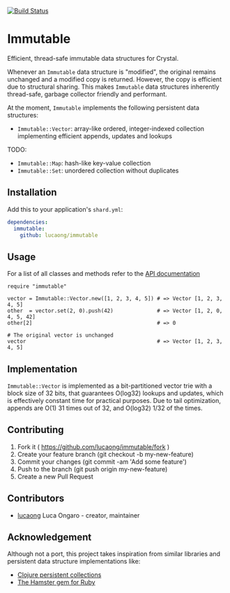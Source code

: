 [![Build Status](https://travis-ci.org/lucaong/immutable.svg?branch=master)](https://travis-ci.org/lucaong/immutable)

# Immutable

Efficient, thread-safe immutable data structures for Crystal.

Whenever an `Immutable` data structure is "modified", the original remains
unchanged and a modified copy is returned. However, the copy is efficient due to
structural sharing. This makes `Immutable` data structures inherently
thread-safe, garbage collector friendly and performant.

At the moment, `Immutable` implements the following persistent data structures:

  - `Immutable::Vector`: array-like ordered, integer-indexed collection
  implementing efficient appends, updates and lookups

TODO:

  - `Immutable::Map`: hash-like key-value collection
  - `Immutable::Set`: unordered collection without duplicates


## Installation

Add this to your application's `shard.yml`:

```yaml
dependencies:
  immutable:
    github: lucaong/immutable
```


## Usage

For a list of all classes and methods refer to the [API documentation](http://lucaong.github.io/immutable/api/)

```crystal
require "immutable"

vector = Immutable::Vector.new([1, 2, 3, 4, 5]) # => Vector [1, 2, 3, 4, 5]
other  = vector.set(2, 0).push(42)              # => Vector [1, 2, 0, 4, 5, 42]
other[2]                                        # => 0

# The original vector is unchanged
vector                                          # => Vector [1, 2, 3, 4, 5]
```


## Implementation

`Immutable::Vector` is implemented as a bit-partitioned vector trie with a block
size of 32 bits, that guarantees O(log32) lookups and updates, which is
effectively constant time for practical purposes. Due to tail optimization,
appends are O(1) 31 times out of 32, and O(log32) 1/32 of the times.


## Contributing

1. Fork it ( https://github.com/lucaong/immutable/fork )
2. Create your feature branch (git checkout -b my-new-feature)
3. Commit your changes (git commit -am 'Add some feature')
4. Push to the branch (git push origin my-new-feature)
5. Create a new Pull Request


## Contributors

- [lucaong](https://github.com/lucaong) Luca Ongaro - creator, maintainer


## Acknowledgement

Although not a port, this project takes inspiration from similar libraries and
persistent data structure implementations like:

  - [Clojure persistent collections](http://clojure.org/reference/data_structures)
  - [The Hamster gem for Ruby](https://github.com/hamstergem/hamster)
